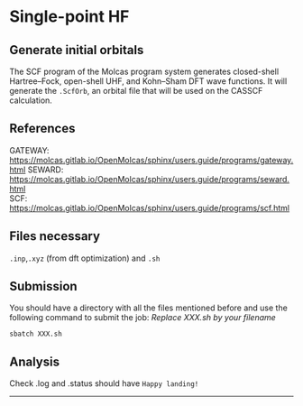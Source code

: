 # Single-point HF

##  Generate initial orbitals
The SCF program of the Molcas program system generates closed-shell Hartree–Fock, open-shell UHF, and Kohn–Sham DFT wave functions. It will generate the ```.ScfOrb```, an orbital file that will be used on the CASSCF calculation.

## References
GATEWAY: https://molcas.gitlab.io/OpenMolcas/sphinx/users.guide/programs/gateway.html
SEWARD: https://molcas.gitlab.io/OpenMolcas/sphinx/users.guide/programs/seward.html    
SCF: https://molcas.gitlab.io/OpenMolcas/sphinx/users.guide/programs/scf.html


## Files necessary
```.inp```,```.xyz``` (from dft optimization) and ```.sh``` 


## Submission
You should have a directory with all the files mentioned before and use the following command to submit the job:
_Replace XXX.sh by your filename_

```
sbatch XXX.sh
```

## Analysis
Check .log and .status should have ```Happy landing!```

--- 


   
